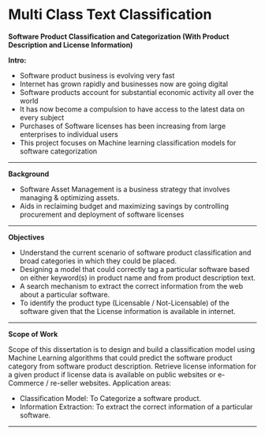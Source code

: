 # Multi Class Text Classification #

**Software Product Classification and Categorization
(With Product Description and License Information)**

**Intro:**

* Software product business is evolving very fast 
* Internet has grown rapidly and businesses now are going digital 
* Software products account for substantial economic activity all over the world
* It has now become a compulsion to have access to the latest data on every subject 
* Purchases of Software licenses has been increasing from large enterprises to individual users
* This project focuses on Machine learning classification models for software categorization

---------------------------------------------------------------------------------------------------

**Background**

- Software Asset Management is a business strategy that involves managing & optimizing assets.
- Aids in reclaiming budget and maximizing savings by controlling procurement and deployment of software licenses 

---------------------------------------------------------------------------------------------------

**Objectives**

* Understand the current scenario of software product classification and broad categories in which they could be placed.
* Designing a model that could correctly tag a particular software based on either keyword(s) in product name and from product description text.
* A search mechanism to extract the correct information from the web about a particular software. 
* To identify the product type (Licensable / Not-Licensable) of the software given that the License information is available in internet.

---------------------------------------------------------------------------------------------------

**Scope of Work**

Scope of this dissertation is to design and build a classification model using Machine Learning algorithms that could predict the software product category from software product description.
Retrieve license information for a given product if license data is available on public websites or e-Commerce / re-seller websites. 
Application areas: 
- Classification Model: To Categorize a software product.
- Information Extraction: To extract the correct information of a particular software.

---------------------------------------------------------------------------------------------------

